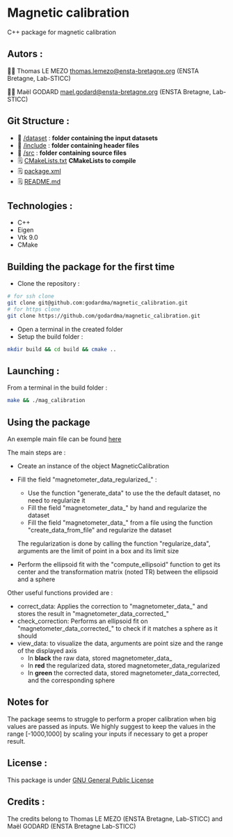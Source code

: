 # Magnetic calibration

C++ package for magnetic calibration

## Autors :

:teacher: Thomas LE MEZO <thomas.lemezo@ensta-bretagne.org> (ENSTA Bretagne, Lab-STICC)

:teacher: Maël GODARD <mael.godard@ensta-bretagne.org> (ENSTA Bretagne, Lab-STICC)

## Git Structure :

* :file_folder: [/dataset](dataset) : **folder containing the input datasets**
* :file_folder: [/include](include) : **folder containing header files**
* :file_folder: [/src](src) : **folder containing source files**
* :spiral_notepad: [CMakeLists.txt](CMakeLists.txt)    **CMakeLists to compile**
* :spiral_notepad: [package.xml](package.xml)
* :spiral_notepad: [README.md](README.md)

## Technologies :

* C++
* Eigen
* Vtk 9.0
* CMake


## Building the package for the first time

* Clone the repository :
```bash
# for ssh clone
git clone git@github.com:godardma/magnetic_calibration.git
# for https clone
git clone https://github.com/godardma/magnetic_calibration.git
```
* Open a terminal in the created folder
* Setup the build folder :
```bash
mkdir build && cd build && cmake ..
```


## Launching :
From a terminal in the build folder :
```bash
make && ./mag_calibration
```

## Using the package
An exemple main file can be found [here](src/main.cpp)

The main steps are :
* Create an instance of the object MagneticCalibration
* Fill the field "magnetometer_data_regularized_" :
    * Use the function "generate_data" to use the the default dataset, no need to regularize it
    * Fill the field "magnetometer_data_" by hand and regularize the dataset
    * Fill the field "magnetometer_data_" from a file using the function "create_data_from_file" and regularize the dataset
    
    The regularization is done by calling the function "regularize_data", arguments are the limit of point in a box and its limit size 
* Perform the ellipsoid fit with the "compute_ellipsoid" function to get its center and the transformation matrix (noted TR) between the ellipsoid and a sphere

Other useful functions provided are :
* correct_data: Applies the correction to "magnetometer_data_" and stores the result in "magnetometer_data_corrected_"
* check_correction: Performs an ellipsoid fit on "magnetometer_data_corrected_" to check if it matches a sphere as it should
* view_data: to visualize the data, arguments are point size and the range of the displayed axis
    * In **black** the raw data, stored magnetometer_data_
    * In **red** the regularized data, stored magnetometer_data_regularized
    * In **green** the corrected data, stored magnetometer_data_corrected, and the corresponding sphere
 
## Notes for 
The package seems to struggle to perform a proper calibration when big values are passed as inputs. We highly suggest to keep the values in the range [-1000,1000] by scaling your inputs if necessary to get a proper result. 

## License :
This package is under [GNU General Public License](https://www.gnu.org/licenses/gpl-3.0.html)

## Credits :
The credits belong to Thomas LE MEZO (ENSTA Bretagne, Lab-STICC) and Maël GODARD (ENSTA Bretagne Lab-STICC)


